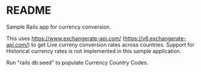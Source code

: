 # README

Sample Rails app for currency conversion.

This uses https://www.exchangerate-api.com/ (https://v6.exchangerate-api.com/) to get Live curreny conversion rates across countries. Support for Historical currency rates is not implemented in this sample application.

Run "rails db:seed" to populate Currency Country Codes.